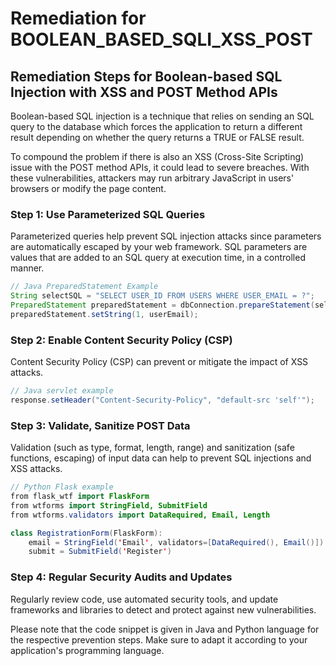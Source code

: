 # Remediation for BOOLEAN_BASED_SQLI_XSS_POST

## Remediation Steps for Boolean-based SQL Injection with XSS and POST Method APIs

Boolean-based SQL injection is a technique that relies on sending an SQL query to the database which forces the application to return a different result depending on whether the query returns a TRUE or FALSE result. 

To compound the problem if there is also an XSS (Cross-Site Scripting) issue with the POST method APIs, it could lead to severe breaches. With these vulnerabilities, attackers may run arbitrary JavaScript in users' browsers or modify the page content.

### Step 1: Use Parameterized SQL Queries

Parameterized queries help prevent SQL injection attacks since parameters are automatically escaped by your web framework. SQL parameters are values that are added to an SQL query at execution time, in a controlled manner.

```java
// Java PreparedStatement Example
String selectSQL = "SELECT USER_ID FROM USERS WHERE USER_EMAIL = ?";
PreparedStatement preparedStatement = dbConnection.prepareStatement(selectSQL);
preparedStatement.setString(1, userEmail);
```

### Step 2: Enable Content Security Policy (CSP)

Content Security Policy (CSP) can prevent or mitigate the impact of XSS attacks.

```java
// Java servlet example
response.setHeader("Content-Security-Policy", "default-src 'self'");
```

### Step 3: Validate, Sanitize POST Data
Validation (such as type, format, length, range) and sanitization (safe functions, escaping) of input data can help to prevent SQL injections and XSS attacks.

```java
// Python Flask example
from flask_wtf import FlaskForm
from wtforms import StringField, SubmitField
from wtforms.validators import DataRequired, Email, Length

class RegistrationForm(FlaskForm):
    email = StringField('Email', validators=[DataRequired(), Email()])
    submit = SubmitField('Register')
```

### Step 4: Regular Security Audits and Updates
Regularly review code, use automated security tools, and update frameworks and libraries to detect and protect against new vulnerabilities. 

Please note that the code snippet is given in Java and Python language for the respective prevention steps. Make sure to adapt it according to your application's programming language.
